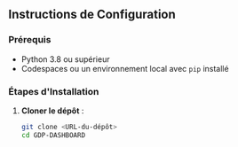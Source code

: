 ## Instructions de Configuration

### Prérequis
- Python 3.8 ou supérieur
- Codespaces ou un environnement local avec `pip` installé

### Étapes d'Installation

1. **Cloner le dépôt** :
   ```bash
   git clone <URL-du-dépôt>
   cd GDP-DASHBOARD
   ```
